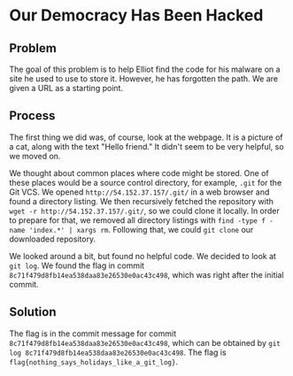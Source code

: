 # Our Democracy Has Been Hacked
## Problem
The goal of this problem is to help Elliot find the code for his malware on a site
he used to use to store it. However, he has forgotten the path. We are given a URL
as a starting point.

## Process
The first thing we did was, of course, look at the webpage. It is a picture of a cat,
along with the text "Hello friend." It didn't seem to be very helpful, so we moved on.

We thought about common places where code might be stored. One of these places would be a
source control directory, for example, `.git` for the Git VCS. We opened
`http://54.152.37.157/.git/` in a web browser and found a directory listing. We then
recursively fetched the repository with `wget -r http://54.152.37.157/.git/`, so we
could clone it locally. In order to prepare for that, we removed all directory listings
with `find -type f -name 'index.*' | xargs rm`. Following that, we could `git clone` our
downloaded repository.

We looked around a bit, but found no helpful code. We decided to look at `git log`.
We found the flag in commit `8c71f479d8fb14ea538daa83e26530e0ac43c498`, which was
right after the initial commit.

## Solution
The flag is in the commit message for commit `8c71f479d8fb14ea538daa83e26530e0ac43c498`,
which can be obtained by `git log 8c71f479d8fb14ea538daa83e26530e0ac43c498`. The flag
is `flag{nothing_says_holidays_like_a_git_log}`.

